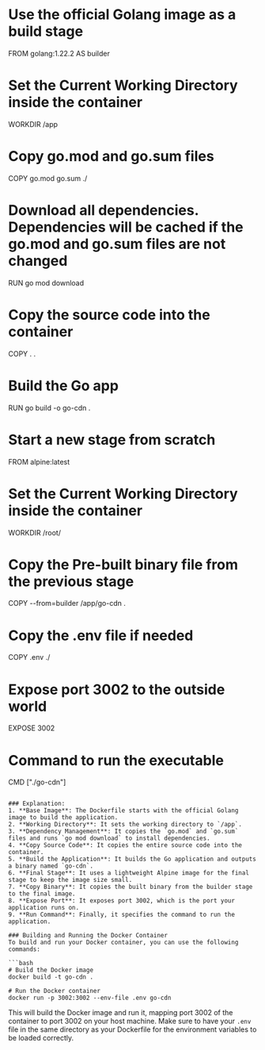 # Use the official Golang image as a build stage
FROM golang:1.22.2 AS builder

# Set the Current Working Directory inside the container
WORKDIR /app

# Copy go.mod and go.sum files
COPY go.mod go.sum ./

# Download all dependencies. Dependencies will be cached if the go.mod and go.sum files are not changed
RUN go mod download

# Copy the source code into the container
COPY . .

# Build the Go app
RUN go build -o go-cdn .

# Start a new stage from scratch
FROM alpine:latest

# Set the Current Working Directory inside the container
WORKDIR /root/

# Copy the Pre-built binary file from the previous stage
COPY --from=builder /app/go-cdn .

# Copy the .env file if needed
COPY .env ./

# Expose port 3002 to the outside world
EXPOSE 3002

# Command to run the executable
CMD ["./go-cdn"]
```

### Explanation:
1. **Base Image**: The Dockerfile starts with the official Golang image to build the application.
2. **Working Directory**: It sets the working directory to `/app`.
3. **Dependency Management**: It copies the `go.mod` and `go.sum` files and runs `go mod download` to install dependencies.
4. **Copy Source Code**: It copies the entire source code into the container.
5. **Build the Application**: It builds the Go application and outputs a binary named `go-cdn`.
6. **Final Stage**: It uses a lightweight Alpine image for the final stage to keep the image size small.
7. **Copy Binary**: It copies the built binary from the builder stage to the final image.
8. **Expose Port**: It exposes port 3002, which is the port your application runs on.
9. **Run Command**: Finally, it specifies the command to run the application.

### Building and Running the Docker Container
To build and run your Docker container, you can use the following commands:

```bash
# Build the Docker image
docker build -t go-cdn .

# Run the Docker container
docker run -p 3002:3002 --env-file .env go-cdn
```

This will build the Docker image and run it, mapping port 3002 of the container to port 3002 on your host machine. Make sure to have your `.env` file in the same directory as your Dockerfile for the environment variables to be loaded correctly.